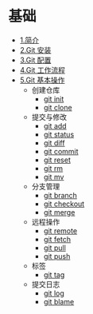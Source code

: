 # 基础

* [1.简介](/git/00-basic/01-简介.md)
* [2.Git 安装](/git/00-basic/02-安装.md)
* [3.Git 配置](/git/00-basic/03-配置.md)
* [4.Git 工作流程](/git/00-basic/04-工作流程.md)
* [5.Git 基本操作](/git/00-basic/05-基本操作.md)
  * 创建仓库
    * [git init](/git/00-basic/05-command/01-gitinit.md)
    * [git clone](/git/00-basic/05-command/02-gitclone.md)
  * 提交与修改
    * [git add](/git/00-basic/05-command/03-gitadd.md)
    * [git status](/git/00-basic/05-command/05-gitstatus.md)
    * [git diff](/git/00-basic/05-command/05-gitdiff.md)
    * [git commit](/git/00-basic/05-command/06-gitcommit.md)
    * [git reset](/git/00-basic/05-command/07-gitreset.md)
    * [git rm](/git/00-basic/05-command/08-gitrm.md)
    * [git mv](/git/00-basic/05-command/09-gitmv.md)
  * 分支管理
    * [git branch](/git/00-basic/05-command/10-gitbranch.md)
    * [git checkout](/git/00-basic/05-command/11-gitcheckout.md)
    * [git merge](/git/00-basic/05-command/12-gitmerge.md)
  * 远程操作
    * [git remote](/git/00-basic/05-command/13-gitremote.md)
    * [git fetch](/git/00-basic/05-command/14-gitfetch.md)
    * [git pull](/git/00-basic/05-command/15-gitpull.md)
    * [git push](/git/00-basic/05-command/16-gitpush.md)
  * 标签
    * [git tag](/git/00-basic/05-command/17-gittag.md)
  * 提交日志
    * [git log](/git/00-basic/05-command/18-gitlog.md)
    * [git blame](/git/00-basic/05-command/19-gitblame.md)
